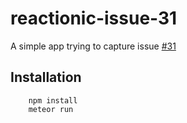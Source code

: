 # reactionic-issue-31

A simple app trying to capture issue [#31](https://github.com/reactionic/reactionic/issues/31)

## Installation

        npm install
        meteor run
